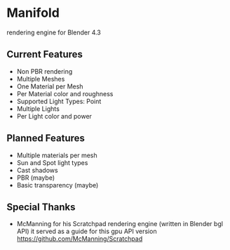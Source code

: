 # Manifold
 rendering engine for Blender 4.3


## Current Features
* Non PBR rendering
* Multiple Meshes
* One Material per Mesh
* Per Material color and roughness
* Supported Light Types: Point
* Multiple Lights
* Per Light color and power

## Planned Features
* Multiple materials per mesh
* Sun and Spot light types
* Cast shadows
* PBR (maybe)
* Basic transparency (maybe)

## Special Thanks
* McManning for his Scratchpad rendering engine (written in Blender bgl API)
  it served as a guide for this gpu API version
  https://github.com/McManning/Scratchpad
